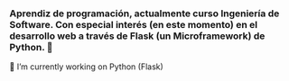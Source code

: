 ### Aprendiz de programación, actualmente curso Ingeniería de Software. Con especial interés (en este momento) en el desarrollo web a través de Flask (un Microframework) de Python. 👋 

🔭 I’m currently working on Python (Flask)

<!--
**jcmonsalveg/jcmonsalveg** is a ✨ _special_ ✨ repository because its `README.md` (this file) appears on your GitHub profile.

Here are some ideas to get you started:


- 🌱 I’m currently learning ...
- 👯 I’m looking to collaborate on ...
- 🤔 I’m looking for help with ...
- 💬 Ask me about ...
- 📫 How to reach me: ...
- 😄 Pronouns: ...
- ⚡ Fun fact: ...
-->
